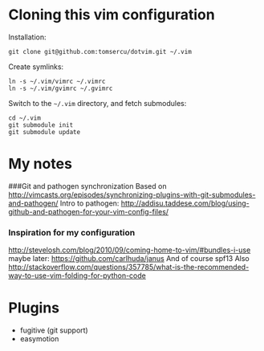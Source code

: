 Cloning this vim configuration
==============================
Installation:

    git clone git@github.com:tomsercu/dotvim.git ~/.vim

Create symlinks:

    ln -s ~/.vim/vimrc ~/.vimrc
    ln -s ~/.vim/gvimrc ~/.gvimrc

Switch to the `~/.vim` directory, and fetch submodules:

    cd ~/.vim
    git submodule init
    git submodule update

My notes
========
###Git and pathogen synchronization
Based on http://vimcasts.org/episodes/synchronizing-plugins-with-git-submodules-and-pathogen/ 
Intro to pathogen: http://addisu.taddese.com/blog/using-github-and-pathogen-for-your-vim-config-files/

### Inspiration for my configuration
http://stevelosh.com/blog/2010/09/coming-home-to-vim/#bundles-i-use
maybe later: https://github.com/carlhuda/janus
And of course spf13
Also http://stackoverflow.com/questions/357785/what-is-the-recommended-way-to-use-vim-folding-for-python-code

Plugins
=======
+ fugitive (git support)
+ easymotion


